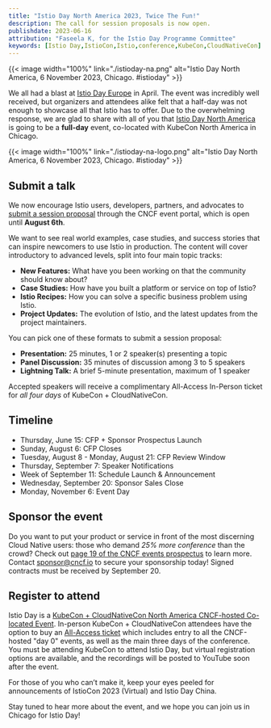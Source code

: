 ```yaml
---
title: "Istio Day North America 2023, Twice The Fun!"
description: The call for session proposals is now open.
publishdate: 2023-06-16
attribution: "Faseela K, for the Istio Day Programme Committee"
keywords: [Istio Day,IstioCon,Istio,conference,KubeCon,CloudNativeCon]
---
```


{{< image width="100%"
    link="./istioday-na.png"
    alt="Istio Day North America, 6 November 2023, Chicago. #istioday"
    >}}

We all had a blast at [Istio Day Europe](/blog/2023/istio-at-kubecon-eu/) in April. The event was incredibly well received, but organizers and attendees alike felt that a half-day was not enough to showcase all that Istio has to offer. Due to the overwhelming response, we are glad to share with all of you that [Istio Day North America](https://events.linuxfoundation.org/kubecon-cloudnativecon-north-america/co-located-events/istio-day/) is going to be a **full-day** event, co-located with KubeCon North America in Chicago.

{{< image width="100%"
    link="./istioday-na-logo.png"
    alt="Istio Day North America, 6 November 2023, Chicago. #istioday"
    >}}

## Submit a talk

We now encourage Istio users, developers, partners, and advocates to [submit a session proposal](https://events.linuxfoundation.org/kubecon-cloudnativecon-north-america/co-located-events/cfp-colocated-events/) through the CNCF event portal, which is open until **August 6th**.

We want to see real world examples, case studies, and success stories that can inspire newcomers to use Istio in production. The content will cover introductory to advanced levels, split into four main topic tracks:

* **New Features:** What have you been working on that the community should know about?
* **Case Studies:** How have you built a platform or service on top of Istio?
* **Istio Recipes:** How you can solve a specific business problem using Istio.
* **Project Updates:** The evolution of Istio, and the latest updates from the project maintainers.

You can pick one of these formats to submit a session proposal:

* **Presentation:** 25 minutes, 1 or 2 speaker(s) presenting a topic
* **Panel Discussion:** 35 minutes of discussion among 3 to 5 speakers
* **Lightning Talk:** A brief 5-minute presentation, maximum of 1 speaker

Accepted speakers will receive a complimentary All-Access In-Person ticket for *all four days* of KubeCon + CloudNativeCon.

## Timeline

* Thursday, June 15: CFP + Sponsor Prospectus Launch
* Sunday, August 6: CFP Closes
* Tuesday, August 8 - Monday, August 21: CFP Review Window
* Thursday, September 7: Speaker Notifications
* Week of September 11: Schedule Launch & Announcement
* Wednesday, September 20: Sponsor Sales Close
* Monday, November 6: Event Day

## Sponsor the event

Do you want to put your product or service in front of the most discerning Cloud Native users: those who demand _25% more conference_ than the crowd? Check out [page 19 of the CNCF events prospectus](https://events.linuxfoundation.org/wp-content/uploads/2023/06/sponsor-cncf-2023-061523.pdf) to learn more. Contact sponsor@cncf.io to secure your sponsorship today! Signed contracts must be received by September 20.

## Register to attend

Istio Day is a [KubeCon + CloudNativeCon North America CNCF-hosted Co-located Event](https://events.linuxfoundation.org/kubecon-cloudnativecon-north-america/co-located-events/istio-day/#about). In-person KubeCon + CloudNativeCon attendees have the option to buy an [All-Access ticket](https://events.linuxfoundation.org/kubecon-cloudnativecon-north-america/register/) which includes entry to all the CNCF-hosted "day 0" events, as well as the main three days of the conference. You must be attending KubeCon to attend Istio Day, but virtual registration options are available, and the recordings will be posted to YouTube soon after the event.

For those of you who can’t make it, keep your eyes peeled for announcements of IstioCon 2023 (Virtual) and Istio Day China.

Stay tuned to hear more about the event, and we hope you can join us in Chicago for Istio Day!
